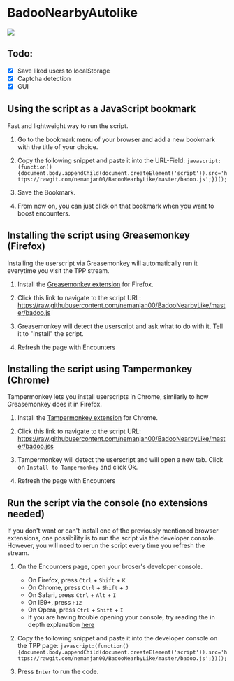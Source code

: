 # BadooNearbyAutolike

![](https://raw.githubusercontent.com/nemanjan00/BadooNearbyLike/master/screenshot/screenshot.png)

## Todo: 

- [x] Save liked users to localStorage
- [x] Captcha detection
- [x] GUI

## Using the script as a JavaScript bookmark

Fast and lightweight way to run the script.

1. Go to the bookmark menu of your browser and add a new bookmark with the title of your choice.

2. Copy the following snippet and paste it into the URL-Field: `javascript:(function(){document.body.appendChild(document.createElement('script')).src='https://rawgit.com/nemanjan00/BadooNearbyLike/master/badoo.js';})();`

3. Save the Bookmark.

4. From now on, you can just click on that bookmark when you want to boost encounters.

## Installing the script using Greasemonkey (Firefox)

Installing the userscript via Greasemonkey will automatically run it everytime you visit the TPP stream.

1. Install the [Greasemonkey extension](https://addons.mozilla.org/en-US/firefox/addon/greasemonkey/) for Firefox.

2. Click this link to navigate to the script URL: https://raw.githubusercontent.com/nemanjan00/BadooNearbyLike/master/badoo.js

3. Greasemonkey will detect the userscript and ask what to do with it. Tell it to "Install" the script.

4. Refresh the page with Encounters


## Installing the script using Tampermonkey (Chrome)

Tampermonkey lets you install userscripts in Chrome, similarly to how Greasemonkey does it in Firefox.

1. Install the [Tampermonkey extension](https://chrome.google.com/webstore/detail/tampermonkey/dhdgffkkebhmkfjojejmpbldmpobfkfo/related) for Chrome.

2. Click this link to navigate to the script URL: https://raw.githubusercontent.com/nemanjan00/BadooNearbyLike/master/badoo.jss

3. Tampermonkey will detect the userscript and will open a new tab. Click on `Install to Tampermonkey` and click Ok.

4. Refresh the page with Encounters

## Run the script via the console (no extensions needed)

If you don't want or can't install one of the previously mentioned browser extensions, one possibility is to run the script via the developer console. However, you will need to rerun the script every time you refresh the stream.

1. On the Encounters page, open your broser's developer console.
    * On Firefox, press `Ctrl` + `Shift` + `K`
    * On Chrome, press `Ctrl` + `Shift` + `J`
    * On Safari, press `Ctrl` + `Alt` + `I`
    * On IE9+, press `F12`
    * On Opera, press `Ctrl` + `Shift` + `I`
    * If you are having trouble opening your console, try reading the in depth explanation [here](http://webmasters.stackexchange.com/questions/8525/how-to-open-the-javascript-console-in-different-browsers)

2. Copy the following snippet and paste it into the developer console on the TPP page: `javascript:(function(){document.body.appendChild(document.createElement('script')).src='https://rawgit.com/nemanjan00/BadooNearbyLike/master/badoo.js';})();`

3. Press `Enter` to run the code.
